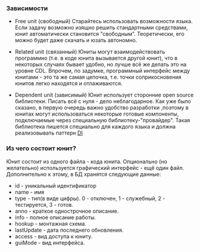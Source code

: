 ### Зависимости

* Free unit (свободный)
Старайтесь использовать возможности языка.
Если задачу возможно изящно решить стандартными средствами,
юнит автоматически становится "свободным". Теоретически, его можно будет даже скачать
и юзать автономно.

* Related unit (связанный)
Юниты могут взаимодействовать программно (т.е. в коде юнита вызывается другой юнит),
что в некоторых случаях бывает удобно, но лучше всё же делать это на уровне CDL.
Впрочем, по задумке, программный интерфейс между юнитами - это та же самая цепочка,
т.е. точки соприкосновения юнитов легко находятся и отлаживаются.

* Dependent unit (зависимый)
Юнит использует сторонние open source библиотеки.
Писать всё с нуля - дело неблагодарное. Как уже было сказано, в первую очередь важно удобство
разработки ,поэтому в юнитах могут использоваться некоторые готовые компоненты,
подключаемые через специальную библиотеку-"провайдер". Такая библиотека пишется специально
для каждого языка и должна реализовывать паттерн [DI](https://ru.wikipedia.org/wiki/%D0%92%D0%BD%D0%B5%D0%B4%D1%80%D0%B5%D0%BD%D0%B8%D0%B5_%D0%B7%D0%B0%D0%B2%D0%B8%D1%81%D0%B8%D0%BC%D0%BE%D1%81%D1%82%D0%B8)


### Из чего состоит юнит?

Юнит состоит из одного файла - кода юнита. Опционально (но желательно) используется
графический интерфейс - ещё один файл. Дополнительно к этому, в БД хранятся следующие данные:

* id - уникальный идентификатор
* name - имя
* type - тип(в виде цифры). 0 - отключен, 1 - служебный, 2 - тестируется, 3 - готов.
* anno - краткое однострочное описание.
* info - полное описание работы.
* hookup - монтажная схема.
* lastUpdate - дата последнего обновления.
* access - вид доступа к юниту.
* guiMode - вид интерфейса.
